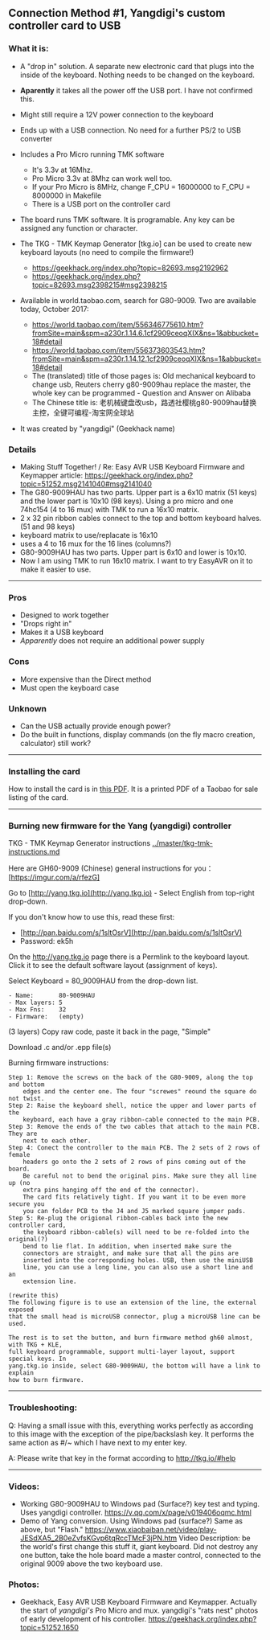 ## Connection Method #1, Yangdigi's custom controller card to USB

### What it is:

* A "drop in" solution. A separate new electronic card that plugs into the inside of the keyboard. Nothing needs to be changed on the keyboard.
* **Aparently** it takes all the power off the USB port. I have not confirmed this.
* Might still require a 12V power connection to the keyboard
* Ends up with a USB connection. No need for a further PS/2 to USB converter
* Includes a Pro Micro running TMK software
    * It's 3.3v at 16Mhz.
    * Pro Micro 3.3v at 8Mhz can work well too.
    * If your Pro Micro is 8MHz, change F_CPU = 16000000 to F_CPU = 8000000 in Makefile
    * There is a USB port on the controller card
* The board runs TMK software. It is programable. Any key can be assigned any function or character.
* The TKG - TMK Keymap Generator [tkg.io] can be used to create new keyboard layouts (no need to compile the firmware!)
    * https://geekhack.org/index.php?topic=82693.msg2192962
    * https://geekhack.org/index.php?topic=82693.msg2398215#msg2398215

* Available in world.taobao.com, search for G80-9009. Two are available today, October 2017:
    * https://world.taobao.com/item/556346775610.htm?fromSite=main&spm=a230r.1.14.6.1cf2909ceoqXIX&ns=1&abbucket=18#detail
    * https://world.taobao.com/item/556373603543.htm?fromSite=main&spm=a230r.1.14.12.1cf2909ceoqXIX&ns=1&abbucket=18#detail
    * The (translated) title of those pages is: Old mechanical keyboard to
change usb, Reuters cherry g80-9009hau replace the master, the whole key can be
programmed - Question and Answer on Alibaba
    * The Chinese title is: 老机械键盘改usb，路透社樱桃g80-9009hau替换主控，全键可编程-淘宝网全球站
* It was created by "yangdigi" (Geekhack name)

### Details
* Making Stuff Together! / Re: Easy AVR USB Keyboard Firmware and Keymapper article: https://geekhack.org/index.php?topic=51252.msg2141040#msg2141040
* The G80-9009HAU has two parts. Upper part is a 6x10 matrix (51 keys) and the lower part
is 10x10 (98 keys). Using a pro micro and one 74hc154 (4 to 16 mux) with TMK to run
a 16x10 matrix.
* 2 x 32 pin ribbon cables connect to the top and bottom keyboard halves. (51 and 98 keys)
* keyboard matrix to use/replacate is 16x10
* uses a 4 to 16 mux for the 16 lines (columns?)
* G80-9009HAU has two parts. Upper part is 6x10 and lower is 10x10. 
* Now I am using TMK to run 16x10 matrix. I want to try EasyAVR on it to make it easier to use.


---
### Pros

* Designed to work together
* "Drops right in"
* Makes it a USB keyboard
* *Apparently* does not require an additional power supply


### Cons

* More expensive than the Direct method
* Must open the keyboard case

### Unknown

* Can the USB actually provide enough power?
* Do the built in functions, display commands (on the fly macro creation, calculator) still work?

---
### Installing the card

How to install the card is in [this PDF](../master/pdfs/Yangdigi-controller-to-USB-G80-9009.pdf "Yangdigi controller instructions"). 
It is a printed PDF of a Taobao for sale listing of the card.


---
### Burning new firmware for the Yang (yangdigi) controller

TKG - TMK Keymap Generator instructions [../master/tkg-tmk-instructions.md](here)

Here are GH60-9009 (Chinese) general instructions for you：[https://imgur.com/a/rfezG]

Go to [http://yang.tkg.io](http://yang.tkg.io) - Select English from top-right drop-down.

If you don't know how to use this, read these first:

* [http://pan.baidu.com/s/1sltOsrV](http://pan.baidu.com/s/1sltOsrV)
* Password: ek5h

On the http://yang.tkg.io page there is a Permlink to the keyboard layout. Click it to see the default software layout (assignment of keys).

Select Keyboard = 80_9009HAU from the drop-down list.

    - Name:       80-9009HAU
    - Max layers: 5
    - Max Fns:    32
    - Firmware:   (empty)

(3 layers) Copy raw code, paste it back in the page, "Simple"

Download .c and/or .epp file(s)

Burning firmware instructions:

    Step 1: Remove the screws on the back of the G80-9009, along the top and bottom
        edges and the center one. The four "screwes" reound the square do not twist.
    Step 2: Raise the keyboard shell, notice the upper and lower parts of the
        keyboard, each have a gray ribbon-cable connected to the main PCB.
    Step 3: Remove the ends of the two cables that attach to the main PCB. They are
        next to each other.
    Step 4: Conect the controller to the main PCB. The 2 sets of 2 rows of female 
        headers go onto the 2 sets of 2 rows of pins coming out of the board.
        Be careful not to bend the original pins. Make sure they all line up (no 
        extra pins hanging off the end of the connector).
        The card fits relatively tight. If you want it to be even more secure you
        you can folder PCB to the J4 and J5 marked square jumper pads.
    Step 5: Re-plug the origional ribbon-cables back into the new controller card, 
        the keyboard ribbon-cable(s) will need to be re-folded into the original(?) 
        bend to lie flat. In addition, when inserted make sure the
        connectors are straight, and make sure that all the pins are
        inserted into the corresponding holes. USB, then use the miniUSB
        line, you can use a long line, you can also use a short line and an
        extension line.

    (rewrite this)
    The following figure is to use an extension of the line, the external exposed
    that the small head is microUSB connector, plug a microUSB line can be used.
 
    The rest is to set the button, and burn firmware method gh60 almost, with TKG + KLE,
    full keyboard programmable, support multi-layer layout, support special keys. In
    yang.tkg.io inside, select G80-9009HAU, the bottom will have a link to explain
    how to burn firmware.




---

### Troubleshooting:
Q: Having a small issue with this, everything works perfectly as according to this
image with the exception of the pipe/backslash key. It performs the same action
as #/~ which I have next to my enter key.

A: Please write that key in the format according to http://tkg.io/#help


---
### Videos:

* Working G80-9009HAU to Windows pad (Surface?) key test and typing. Uses yangdigi controller. https://v.qq.com/x/page/v019406oqmc.html
* Demo of Yang conversion. Using Windows pad (surface?) Same as above, but "Flash." https://www.xiaobaiban.net/video/play-JESdXA5_2B0eZvfsKGvp6tqRccTMcF3jPN.htm
Video Description: be the world's first change this stuff it, giant keyboard.
Did not destroy any one button, take the hole board made a master control,
connected to the original 9009 above the two keyboard use.

### Photos:

* Geekhack, Easy AVR USB Keyboard Firmware and Keymapper. Actually the start of
*yangdigi's* Pro Micro and mux. yangdigi's "rats nest" photos of early
development of his controller. https://geekhack.org/index.php?topic=51252.1650
